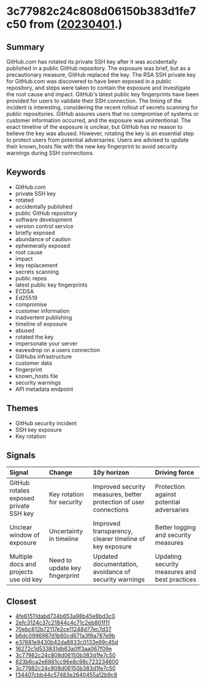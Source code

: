 # 3c77982c24c808d06150b383d1fe7c50 from ([20230401](https://kghosh.substack.com/p/20230401).)

## Summary

GitHub.com has rotated its private SSH key after it was accidentally published in a public GitHub repository. The exposure was brief, but as a precautionary measure, GitHub replaced the key. The RSA SSH private key for GitHub.com was discovered to have been exposed in a public repository, and steps were taken to contain the exposure and investigate the root cause and impact. GitHub's latest public key fingerprints have been provided for users to validate their SSH connection. The timing of the incident is interesting, considering the recent rollout of secrets scanning for public repositories. GitHub assures users that no compromise of systems or customer information occurred, and the exposure was unintentional. The exact timeline of the exposure is unclear, but GitHub has no reason to believe the key was abused. However, rotating the key is an essential step to protect users from potential adversaries. Users are advised to update their known_hosts file with the new key fingerprint to avoid security warnings during SSH connections.

## Keywords

* GitHub.com
* private SSH key
* rotated
* accidentally published
* public GitHub repository
* software development
* version control service
* briefly exposed
* abundance of caution
* ephemerally exposed
* root cause
* impact
* key replacement
* secrets scanning
* public repos
* latest public key fingerprints
* ECDSA
* Ed25519
* compromise
* customer information
* inadvertent publishing
* timeline of exposure
* abused
* rotated the key
* impersonate your server
* eavesdrop on a users connection
* GitHubs infrastructure
* customer data
* fingerprint
* known_hosts file
* security warnings
* API metadata endpoint

## Themes

* GitHub security incident
* SSH key exposure
* Key rotation

## Signals

| Signal                                 | Change                         | 10y horizon                                                       | Driving force                                 |
|:---------------------------------------|:-------------------------------|:------------------------------------------------------------------|:----------------------------------------------|
| GitHub rotates exposed private SSH key | Key rotation for security      | Improved security measures, better protection of user connections | Protection against potential adversaries      |
| Unclear window of exposure             | Uncertainty in timeline        | Improved transparency, clearer timeline of key exposure           | Better logging and security measures          |
| Multiple docs and projects use old key | Need to update key fingerprint | Updated documentation, avoidance of security warnings             | Updating security measures and best practices |

## Closest

* [4fe61511dabd734b653a98b45e8bd3c0](4fe61511dabd734b653a98b45e8bd3c0)
* [2efc3124c37c21844c4c71c2eb801f11](2efc3124c37c21844c4c71c2eb801f11)
* [70ebc812b72117e2ce11248d77ec7d37](70ebc812b72117e2ce11248d77ec7d37)
* [b6dc0996967d1b60cd671a3f6a787e9b](b6dc0996967d1b60cd671a3f6a787e9b)
* [e37681e9430b42da8833c0133e69c45d](e37681e9430b42da8833c0133e69c45d)
* [16272c1d533831db63a0ff3aa067f09e](16272c1d533831db63a0ff3aa067f09e)
* [3c77982c24c808d06150b383d1fe7c50](3c77982c24c808d06150b383d1fe7c50)
* [823b6ca2e6861cc96e8c98c723234600](823b6ca2e6861cc96e8c98c723234600)
* [3c77982c24c808d06150b383d1fe7c50](3c77982c24c808d06150b383d1fe7c50)
* [f34407cbb44c57483e2640455a12b9c8](f34407cbb44c57483e2640455a12b9c8)